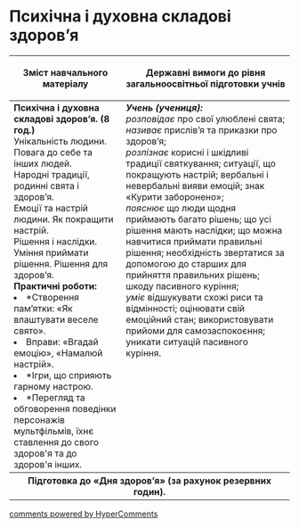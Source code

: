 <div id="hypercomments_widget" class="js-hypercomments-widget invisible"></div>

Психічна і духовна складові здоров’я
=============================================

<table>
<thead>
  <tr>
    <th width="40%" align="center"><p>Зміст навчального матеріалу</p></td>
    <th width="60%" align="center"><p>Державні вимоги до рівня загальноосвітньої підготовки учнів</p></td>
  </tr>
</thead>
<tbody>
  <tr>
    <td width="40%" style="vertical-align:top !important;">
    <b>Психічна і духовна складові здоров’я. (8 год.)</b><br>
    Унікальність людини. Повага до себе та інших людей.<br>
    Народні традиції, родинні свята і здоров’я.<br>
    Емоції та настрій людини. Як покращити настрій.<br>
    Рішення і наслідки. Уміння приймати рішення. Рішення для здоров’я.<br>
    <b>Практичні роботи:</b>
    <li>
    *Створення пам’ятки: «Як влаштувати веселе свято».
    </li>
    <li>
    Вправи: «Вгадай емоцію», «Намалюй настрій».
    </li>
    <li>
    *Ігри, що сприяють гарному настрою.
    </li>
    <li>
    *Перегляд та обговорення поведінки персонажів мультфільмів, їхнє ставлення до свого здоров'я та до здоров'я інших.
    </li>
    </td>
    <td width="60%" style="vertical-align:top !important;">
    <i><b>Учень (учениця):</b></i><br>
	<i>розповідає</i> про свої улюблені свята;<br>
    <i>називає</i> прислів’я та приказки про здоров’я;<br>
    <i>розпізнає</i> корисні і шкідливі традиції святкування; ситуації, що покращують настрій; вербальні і невербальні вияви емоцій; знак «Курити заборонено»;<br>
    <i>пояснює</i> що люди щодня приймають багато рішень; що усі рішення мають наслідки; що можна навчитися приймати правильні рішення; необхідність звертатися за допомогою до старших для прийняття правильних рішень; шкоду пасивного куріння;<br>
    <i>уміє</i> відшукувати схожі риси та відмінності; оцінювати свій емоційний стан; використовувати прийоми для самозаспокоєння; уникати ситуацій пасивного куріння.<br>
  </tr>
 <tr>
    <th class="tg-amwm" colspan="2">Підготовка до «Дня здоров’я» (за рахунок резервних годин).</th>
  </tr>
</tbody>
</table>

<div class="js-hypercomments-container">
<a href="http://hypercomments.com" class="hc-link" title="comments widget">comments powered by HyperComments</a>
</div>